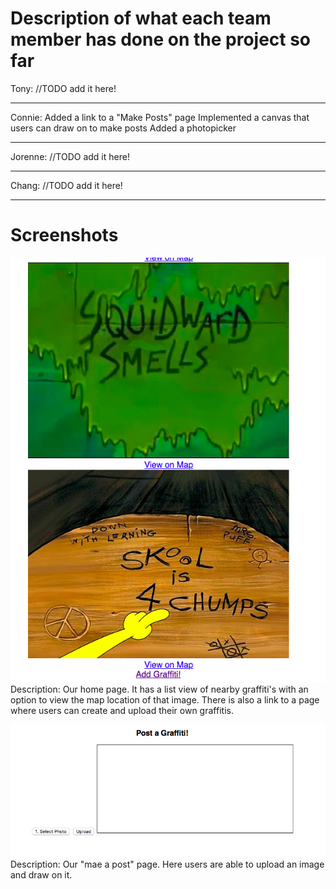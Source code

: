 # Description of what each team member has done on the project so far

Tony:
//TODO add it here!

---

Connie:
Added a link to a "Make Posts" page
Implemented a canvas that users can draw on to make posts
Added a photopicker

---

Jorenne:
//TODO add it here!

---

Chang:
//TODO add it here!

---

# Screenshots 

![alt tag](images/home-page.JPG)
Description: Our home page. It has a list view of nearby graffiti's with
an option to view the map location of that image. There is also a link to
a page where users can create and upload their own graffitis. 


![alt tag](images/post-page.JPG)
Description: Our "mae a post" page. Here users are able to upload an image
and draw on it.

